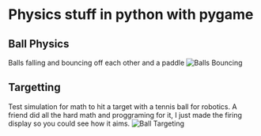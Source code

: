 # Physics stuff in python with pygame

## Ball Physics
Balls falling and bouncing off each other and a paddle
![Balls Bouncing](https://github.com/michael-lesirge/intermediate-programming-class/assets/100492377/2349ff71-d97f-4015-8cc8-e2aeadac33a9)

## Targetting
Test simulation for math to hit a target with a tennis ball for robotics. A friend did all the hard math and proggraming for it, I just made the firing display so you could see how it aims.
![Ball Targeting](https://github.com/michael-lesirge/intermediate-programming-class/assets/100492377/232a5f11-a855-4766-9522-2279fb80a13f)
